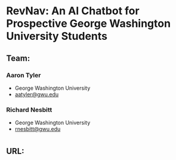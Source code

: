 # RevNav: An AI Chatbot for Prospective George Washington University Students
## Team:
### Aaron Tyler
- George Washington University
- aatyler@gwu.edu
### Richard Nesbitt
- George Washington University
- rnesbitt@gwu.edu

# 
## URL: 